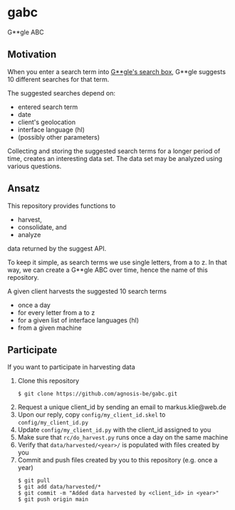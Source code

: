 # gabc
G**gle ABC

## Motivation
When you enter a search term into [G\*\*gle's search box](https://www.google.com), G\*\*gle suggests 10 different searches for that term.

The suggested searches depend on:
- entered search term
- date
- client's geolocation
- interface language (hl)
- (possibly other parameters)

Collecting and storing the suggested search terms for a longer period of time, creates an interesting data set. The data set may be analyzed using various questions.

## Ansatz
This repository provides functions to
- harvest,
- consolidate, and
- analyze

data returned by the suggest API.

To keep it simple, as search terms we use single letters, from a to z. In that way, we can create a G\*\*gle ABC over time, hence the name of this repository.

A given client harvests the suggested 10 search terms

- once a day
- for every letter from a to z
- for a given list of interface languages (hl)
- from a given machine

## Participate
If you want to participate in harvesting data

1. Clone this repository
   ```
   $ git clone https://github.com/agnosis-be/gabc.git
   ```
3. Request a unique client_id by sending an email to &#109;&#97;&#114;&#107;&#117;&#115;&#46;&#107;&#108;&#105;&#101;&#64;&#119;&#101;&#98;&#46;&#100;&#101;
4. Upon our reply, copy `config/my_client_id.skel` to `config/my_client_id.py`
5. Update `config/my_client_id.py` with the client_id assigned to you
6. Make sure that `rc/do_harvest.py` runs once a day on the same machine
7. Verify that `data/harvested/<year>/` is populated with files created by you
8. Commit and push files created by you to this repository (e.g. once a year)
   ```
   $ git pull
   $ git add data/harvested/*
   $ git commit -m "Added data harvested by <client_id> in <year>"
   $ git push origin main
   ```


